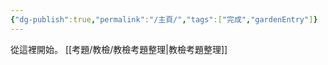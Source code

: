 ```yaml
---
{"dg-publish":true,"permalink":"/主頁/","tags":["完成","gardenEntry"]}
---
```


從這裡開始。
[[考題/教檢/教檢考題整理\|教檢考題整理]]